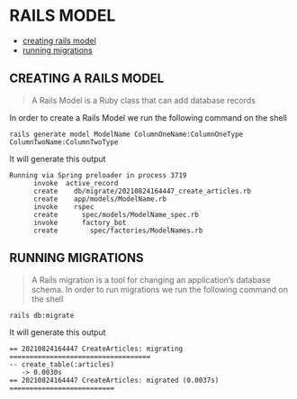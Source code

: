 # RAILS MODEL
- [creating rails model](https://github.com/CarlosGarciaRa/rails-notes/blob/main/4-create-rails-model.md#creating-a-rails-model)
- [running migrations](https://github.com/CarlosGarciaRa/rails-notes/blob/main/4-create-rails-model.md#running-migrations)

## CREATING A RAILS MODEL
> A Rails Model is a Ruby class that can add database records

In order to create a Rails Model we run the following command on the shell
```
rails generate model ModelName ColumnOneName:ColumnOneType ColumnTwoName:ColumnTwoType
```
It will generate this output
```
Running via Spring preloader in process 3719
      invoke  active_record
      create    db/migrate/20210824164447_create_articles.rb
      create    app/models/ModelName.rb
      invoke    rspec
      create      spec/models/ModelName_spec.rb
      invoke      factory_bot
      create        spec/factories/ModelNames.rb
```

## RUNNING MIGRATIONS
> A Rails migration is a tool for changing an application’s database schema. 
In order to run migrations we run the following command on the shell
```
rails db:migrate
```

It will generate this output
```
== 20210824164447 CreateArticles: migrating ===================================
-- create_table(:articles)
   -> 0.0030s
== 20210824164447 CreateArticles: migrated (0.0037s) ==========================
```
